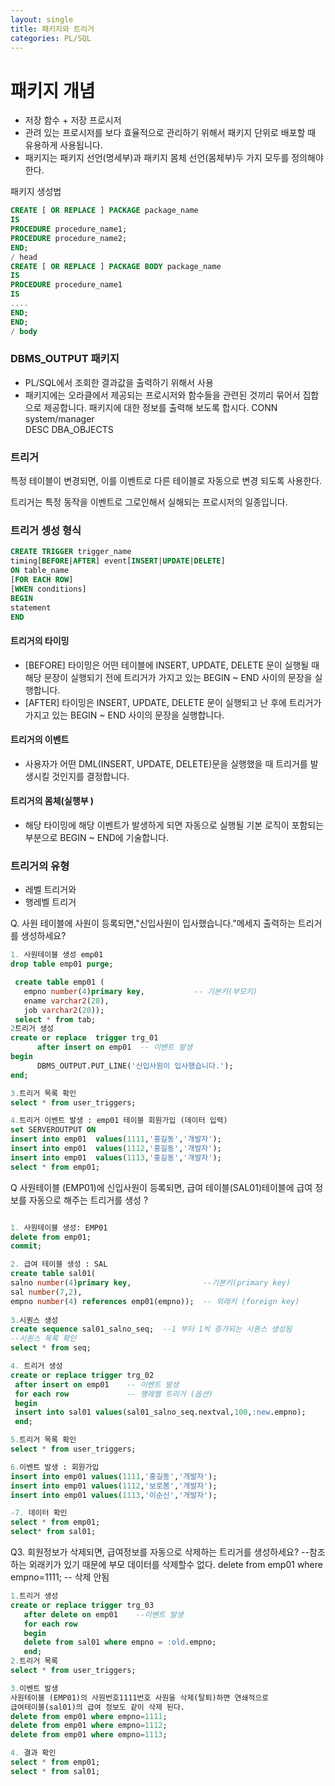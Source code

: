 ```yaml
---
layout: single
title: 패키지와 트리거
categories: PL/SQL
---
```

# 패키지 개념 
* 저장 함수 + 저장 프로시저
* 관려 있는 프로시저를 보다 효율적으로 관리하기 위해서 패키지 단위로 배포할 때 유용하게 사용됩니다.
* 패키지는 패키지 선언(명세부)과 패키지 몸체 선언(몸체부)두 가지 모두를 정의해야 한다. 

패키지 생성법
````sql
CREATE [ OR REPLACE ] PACKAGE package_name 
IS
PROCEDURE procedure_name1;        
PROCEDURE procedure_name2;
END;
/ head  
CREATE [ OR REPLACE ] PACKAGE BODY package_name 
IS
PROCEDURE procedure_name1 
IS
....
END;
END;
/ body 
`````````
### DBMS_OUTPUT 패키지
* PL/SQL에서 조회한 결과값을 출력하기 위해서  사용   
* 패키지에는 오라클에서 제공되는 프로시저와 함수들을 관련된 것끼리 묶어서 집합으로 제공합니다. 패키지에 대한 정보를 출력해 보도록 합시다. 
CONN system/manager  
DESC DBA_OBJECTS  
### 트리거
특정 테이블이 변경되면, 이를 이벤트로 다른 테이블로 자동으로 변경 되도록 사용한다.

트리거는 특정 동작을 이벤트로 그로인해서 실해되는 프로시저의 일종입니다. 
### 트리거 셍성 형식

````sql
CREATE TRIGGER trigger_name 
timing[BEFORE|AFTER] event[INSERT|UPDATE|DELETE]
ON table_name
[FOR EACH ROW]
[WHEN conditions]
BEGIN 
statement
END
````
#### 트리거의 타이밍
* [BEFORE] 타이밍은 어떤 테이블에 INSERT, UPDATE, DELETE 문이 실행될 때 해당 문장이 실행되기 전에 트리거가 가지고 있는 BEGIN ~ END 사이의 문장을 실행합니다. 
* [AFTER] 타이밍은 INSERT, UPDATE, DELETE 문이 실행되고 난 후에 트리거가 가지고 있는 BEGIN ~ END 사이의 문장을 실행합니다.
#### 트리거의 이벤트 
* 사용자가 어떤 DML(INSERT, UPDATE, DELETE)문을 실행했을 때 트리거를 발생시킬 것인지를 결정합니다. 
#### 트리거의 몸체(실행부 )
* 해당 타이밍에 해당 이벤트가 발생하게 되면 자동으로 실행될 기본 로직이 포함되는 부분으로 BEGIN ~ END에 기술합니다. 

### 트리거의 유형
* 레벨 트리거와
* 행레벨 트리거 

Q. 사원 테이블에 사원이 등록되면,"신입사원이 입사했습니다."메세지 출력하는 트리거를 생성하세요?  

````sql
1. 사원테이블 생성 emp01
drop table emp01 purge;

 create table emp01 (
   empno number(4)primary key,           -- 기본키(부모키)
   ename varchar2(20),
   job varchar2(20));
 select * from tab;
2트리거 생성
create or replace  trigger trg_01
      after insert on emp01  -- 이벤트 발생
begin  
      DBMS_OUTPUT.PUT_LINE('신입사원이 입사했습니다.');
end;

3.트리거 목록 확인
select * from user_triggers;

4.트리거 이벤트 발생 : emp01 테이블 회원가입 (데이터 입력)
set SERVEROUTPUT ON
insert into emp01  values(1111,'홍길동','개발자');
insert into emp01  values(1112,'홍길동','개발자');
insert into emp01  values(1113,'홍길동','개발자');
select * from emp01;
```````````

Q 사원테이블 (EMP01)에 신입사원이 등록되면, 급여 테이블(SAL01)테이블에
 급여 정보를 자동으로 해주는 트리거를 생성 ?

`````````````````````````````````sql

1. 사원테이블 생성: EMP01
delete from emp01;
commit;

2. 급여 테이블 생성 : SAL
create table sal01(
salno number(4)primary key,                --기본키(primary key)
sal number(7,2),
empno number(4) references emp01(empno));  -- 외래키 (foreign key)
 
3.시퀀스 생성
create sequence sal01_salno_seq;  --1 부터 1씩 증가되는 시퀀스 생성됨
--시퀀스 목록 확인
select * from seq;

4. 트리거 생성 
create or replace trigger trg_02
 after insert on emp01    -- 이벤트 발생
 for each row             -- 행레벨 트리거 (옵션)
 begin
 insert into sal01 values(sal01_salno_seq.nextval,100,:new.empno);
 end;

5.트리거 목록 확인
select * from user_triggers;

6.이벤트 발생 : 회원가입
insert into emp01 values(1111,'홍길동','개발자');
insert into emp01 values(1112,'보로봄','개발자');
insert into emp01 values(1113,'이순신','개발자');

-7. 데이터 확인
select * from emp01;
select* from sal01;
`````````````````````````````````````````````
Q3. 회원정보가 삭제되면, 급여정보를 자동으로 삭제하는 트리거를 생성하세요?
--참조하는 외래키가 있기 때문에 부모 데이터를 삭제할수 없다. 
delete from emp01 where empno=1111;   -- 삭제 안됨

``````````````````````````````sql
1.트리거 생성
create or replace trigger trg_03
   after delete on emp01    --이벤트 발생
   for each row
   begin
   delete from sal01 where empno = :old.empno;
   end;
2.트리거 목록 
select * from user_triggers;

3.이벤트 발생
사원테이블 (EMP01)의 사원번호1111번호 사원을 삭제(탈퇴)하면 연쇄적으로
급여테이블(sal01)의 급여 정보도 같이 삭제 된다.
delete from emp01 where empno=1111;
delete from emp01 where empno=1112;
delete from emp01 where empno=1113;

4. 결과 확인
select * from emp01;
select * from sal01;
````````````````````````````````````````````````````



